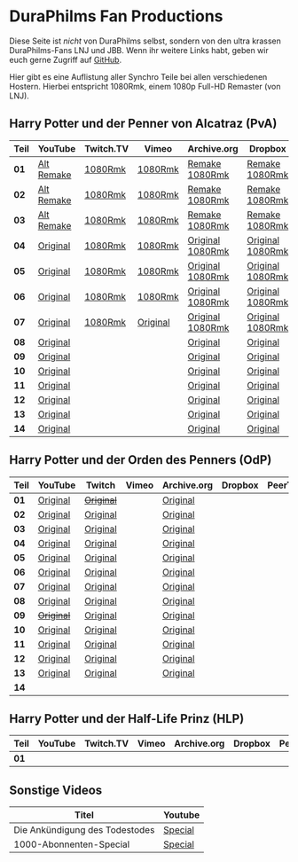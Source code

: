 <script>
  const SAVE_YOUR_INTERNET_CONFIG = {
    'language': 'en',
    'hideOnReload': false
#    'blackOutDay': "2019-03-17"
  };
</script>
<script src="https://cdn.jsdelivr.net/npm/save-your-internet-widget/dist/syi-widget.js" async></script>

DuraPhilms Fan Productions
==========================

Diese Seite ist *nicht* von DuraPhilms selbst, sondern von den ultra krassen
DuraPhilms-Fans LNJ und JBB. Wenn ihr weitere Links habt, geben wir euch gerne
Zugriff auf [GitHub](https://github.com/duraphilms/duraphilms.github.io).

Hier gibt es eine Auflistung aller Synchro Teile bei allen verschiedenen Hostern.
Hierbei entspricht 1080Rmk, einem 1080p Full-HD Remaster (von LNJ).

Harry Potter und der Penner von Alcatraz (PvA)
----------------------------------------------

| Teil   | YouTube                         | Twitch.TV       | Vimeo             | Archive.org                           | Dropbox                               | PeerTube        |
|--------|---------------------------------|-----------------|-------------------|---------------------------------------|---------------------------------------|-----------------|
| **01** | [Alt][301y-]<br/>[Remake][301y] | [1080Rmk][301t] | [1080Rmk][301v]   | [Remake][301a-]<br/>[1080Rmk][301a]   | [Remake][301d-]<br/>[1080Rmk][301d]   | [1080Rmk][301p] |
| **02** | [Alt][302y-]<br/>[Remake][302y] | [1080Rmk][302t] | [1080Rmk][302v]   | [Remake][302a-]<br/>[1080Rmk][302a]   | [Remake][302d-]<br/>[1080Rmk][302d]   | [1080Rmk][302p] |
| **03** | [Alt][303y-]<br/>[Remake][303y] | [1080Rmk][303t] | [1080Rmk][303v]   | [Remake][303a-]<br/>[1080Rmk][303a]   | [Remake][303d-]<br/>[1080Rmk][303d]   | [1080Rmk][303p] |
| **04** | [Original][304y]                | [1080Rmk][304t] | [1080Rmk][304v]   | [Original][304a-]<br/>[1080Rmk][304a] | [Original][304d-]<br/>[1080Rmk][304d] | [1080Rmk][304p] |
| **05** | [Original][305y]                | [1080Rmk][305t] | [1080Rmk][305v]   | [Original][305a-]<br/>[1080Rmk][305a] | [Original][305d-]<br/>[1080Rmk][305d] | [1080Rmk][305p] |
| **06** | [Original][306y]                | [1080Rmk][306t] | [1080Rmk][306v]   | [Original][306a-]<br/>[1080Rmk][306a] | [Original][306d-]<br/>[1080Rmk][306d] | [1080Rmk][306p] |
| **07** | [Original][307y]                | [1080Rmk][307t] | [Original][307v-] | [Original][307a-]<br/>[1080Rmk][307a] | [Original][307d-]<br/>[1080Rmk][307d] |                 |
| **08** | [Original][308y]                |                 |                   | [Original][308a-]                     | [Original][308d-]                     |                 |
| **09** | [Original][309y]                |                 |                   | [Original][309a-]                     | [Original][309d-]                     |                 |
| **10** | [Original][310y]                |                 |                   | [Original][310a-]                     | [Original][310d-]                     |                 |
| **11** | [Original][311y]                |                 |                   | [Original][311a-]                     | [Original][311d-]                     |                 |
| **12** | [Original][312y]                |                 |                   | [Original][312a-]                     | [Original][312d-]                     |                 |
| **13** | [Original][313y]                |                 |                   | [Original][313a-]                     | [Original][313d-]                     |                 |
| **14** | [Original][314y]                |                 |                   | [Original][314a-]                     | [Original][314d-]                     |                 |

[301y-]: https://www.youtube.com/watch?v=Ja7d8DV-lwQ
[302y-]: https://www.youtube.com/watch?v=8bG-5eDXfgY
[303y-]: https://www.youtube.com/watch?v=5e-4pIhhPCw
[301y]: https://www.youtube.com/watch?v=8QPo_diqd8k
[302y]: https://www.youtube.com/watch?v=-h-yviW_xVs
[303y]: https://www.youtube.com/watch?v=2H8SCuHWjdw
[304y]: https://www.youtube.com/watch?v=3GXJpjFtv4o
[305y]: https://www.youtube.com/watch?v=xc_Xa7StPbQ
[306y]: https://www.youtube.com/watch?v=rKM5iXdOxtE
[307y]: https://www.youtube.com/watch?v=yq7WYOOd4sk
[308y]: https://www.youtube.com/watch?v=Pd8EfJ0FQb0
[309y]: https://www.youtube.com/watch?v=4gOStT5d_Nw
[310y]: https://www.youtube.com/watch?v=IJB5G2ZgS40
[311y]: https://www.youtube.com/watch?v=_Bb2YoEspY8
[312y]: https://www.youtube.com/watch?v=8TEXBGAYuN0
[313y]: https://www.youtube.com/watch?v=AB5k0rhiqbc
[314y]: https://www.youtube.com/watch?v=9A7KsljQHSw

[301t]: https://www.twitch.tv/videos/173846718
[302t]: https://www.twitch.tv/videos/224047707
[303t]: https://www.twitch.tv/videos/385542997
[304t]: https://www.twitch.tv/videos/388174461
[305t]: https://www.twitch.tv/videos/155750947
[306t]: https://www.twitch.tv/videos/156787176
[307t]: https://www.twitch.tv/videos/388174548

[301v]: https://vimeo.com/233225334
[302v]: https://vimeo.com/253485162
[303v]: https://vimeo.com/319204895
[304v]: https://vimeo.com/229456126
[305v]: https://vimeo.com/230376294
[306v]: https://vimeo.com/321108665
[307v-]: https://vimeo.com/281727101

[301a-]: https://archive.org/download/HPudPvAT_file_remake/HPudPvA_T_01.mp4
[302a-]: https://archive.org/download/HPudPvAT_file_remake/HPudPvA_T_02.mp4
[303a-]: https://archive.org/download/HPudPvAT_file_remake/HPudPvA_T_03.mp4
[304a-]: https://archive.org/download/HPudPvAT_file_remake/HPudPvA_T_04.mp4
[305a-]: https://archive.org/download/HPudPvAT_file_remake/HPudPvA_T_05.mp4
[306a-]: https://archive.org/download/HPudPvAT_file_remake/HPudPvA_T_06.mp4
[307a-]: https://archive.org/download/HPudPvAT_file_remake/HPudPvA_T_07.mp4
[308a-]: https://archive.org/download/HPudPvAT_file_remake/HPudPvA_T_08.mp4
[309a-]: https://archive.org/download/HPudPvAT_file_remake/HPudPvA_T_09.mp4
[310a-]: https://archive.org/download/HPudPvAT_file_remake/HPudPvA_T_10.mp4
[311a-]: https://archive.org/download/HPudPvAT_file_remake/HPudPvA_T_11.mp4
[312a-]: https://archive.org/download/HPudPvAT_file_remake/HPudPvA_T_12.mp4
[313a-]: https://archive.org/download/HPudPvAT_file_remake/HPudPvA_T_13.mp4
[314a-]: https://archive.org/download/HPudPvAT_file_remake/HPudPvA_T_14.mp4

[301a]: https://archive.org/download/HPudPvA_1080Rmk/HPudPvA_01_1080Rmk.mp4
[302a]: https://archive.org/download/HPudPvA_1080Rmk/HPudPvA_02_1080Rmk.mp4
[303a]: https://archive.org/download/HPudPvA_1080Rmk/HPudPvA_03_1080Rmk.mp4
[304a]: https://archive.org/download/HPudPvA_1080Rmk/HPudPvA_04_1080Rmk.mp4
[305a]: https://archive.org/download/HPudPvA_1080Rmk/HPudPvA_05_1080Rmk.mp4
[306a]: https://archive.org/download/HPudPvA_1080Rmk/HPudPvA_06_1080Rmk.mp4
[307a]: https://archive.org/download/HPudPvA_1080Rmk/HPudPvA_07_1080Rmk.mp4

[301d-]: https://dl.dropboxusercontent.com/s/ca27pxotoceuk8o/HPudPvA_T_1.mp4
[302d-]: https://dl.dropboxusercontent.com/s/7q6qik9g7cmmfkn/HPudPvA_T_2.mp4
[303d-]: https://dl.dropboxusercontent.com/s/bgic83xyixf7dh6/HPudPvA_T_3.mp4
[304d-]: https://dl.dropboxusercontent.com/s/zxnnja6mj3oa6ed/HPudPvA_T_4.mp4
[305d-]: https://dl.dropboxusercontent.com/s/1jv673gvng4lhrb/HPudPvA_T_5.mp4
[306d-]: https://dl.dropboxusercontent.com/s/ybxd6dn4hjixyw2/HPudPvA_T_6.mp4
[307d-]: https://dl.dropboxusercontent.com/s/8k018xjj815s4rv/HPudPvA_T_7.mp4
[308d-]: https://dl.dropboxusercontent.com/s/7ykw783k3i351nv/HPudPvA_T_8.mp4
[309d-]: https://dl.dropboxusercontent.com/s/ezufwyhby40tmh4/HPudPvA_T_9.mp4
[310d-]: https://dl.dropboxusercontent.com/s/sp56a7yfhctt0dx/HPudPvA_T_10.mp4
[311d-]: https://dl.dropboxusercontent.com/s/1dveoib6o7noa17/HPudPvA_T_11.mp4
[312d-]: https://dl.dropboxusercontent.com/s/v9fvz4hcg2lm700/HPudPvA_T_12.mp4
[313d-]: https://dl.dropboxusercontent.com/s/9dmmcsf1v88ymko/HPudPvA_T_13.mp4
[314d-]: https://dl.dropboxusercontent.com/s/fhqqp1rrvvv6p39/HPudPvA_T_14.mp4

[301d]: https://dl.dropboxusercontent.com/s/o9la0a7erwntwxl/HPudPvA_01_1080Rmk.mp4
[302d]: https://dl.dropboxusercontent.com/s/8l0g2v6s4uixpr7/HPudPvA_02_1080Rmk.mp4
[303d]: https://dl.dropboxusercontent.com/s/zda15eebz4ppdim/HPudPvA_03_1080Rmk.mp4
[304d]: https://dl.dropboxusercontent.com/s/pdfekrnsqhzxc08/HPudPvA_04_1080Rmk.mp4
[305d]: https://dl.dropboxusercontent.com/s/giz6oz5tc8mpox4/HPudPvA_05_1080Rmk.mp4
[306d]: https://dl.dropboxusercontent.com/s/zo8ubu4u4picy5k/HPudPvA_06_1080Rmk.mp4
[307d]: https://dl.dropboxusercontent.com/s/ee3jufwopqd9uxn/HPudPvA_07_1080Rmk.mp4

[301p]: https://peertube.social/videos/watch/190941d6-1cbf-4db1-ab7d-5d24c5bafdde
[302p]: https://peertube.social/videos/watch/8287b509-285a-4c88-882b-e81b16059817
[303p]: https://peertube.social/videos/watch/a43ed17b-e3b5-4899-b47a-0d62133f253e
[304p]: https://peertube.social/videos/watch/70e3ae00-1a8a-466c-ac0b-3a10f222e8bf
[305p]: https://peertube.social/videos/watch/384ab703-84bf-4a42-9595-f7e9332ec63d
[306p]: https://peertube.social/videos/watch/78db65ec-0e50-49f5-8e96-b771e23845cc

Harry Potter und der Orden des Penners (OdP)
--------------------------------------------

| Teil   | YouTube              | Twitch               | Vimeo | Archive.org      | Dropbox | PeerTube |
|--------|----------------------|----------------------|-------|------------------|---------|----------|
| **01** | [Original][501y]     | [~~Original~~][501t] |       | [Original][501a] |         |          |
| **02** | [Original][502y]     | [Original][502t]     |       | [Original][502a] |         |          |
| **03** | [Original][503y]     | [Original][503t]     |       | [Original][503a] |         |          |
| **04** | [Original][504y]     | [Original][504t]     |       | [Original][504a] |         |          |
| **05** | [Original][505y]     | [Original][505t]     |       | [Original][505a] |         |          |
| **06** | [Original][506y]     | [Original][506t]     |       | [Original][506a] |         |          |
| **07** | [Original][507y]     | [Original][507t]     |       | [Original][507a] |         |          |
| **08** | [Original][508y]     | [Original][508t]     |       | [Original][508a] |         |          |
| **09** | [~~Original~~][509y] | [Original][509t]     |       | [Original][509a] |         |          |
| **10** | [Original][510y]     | [Original][510t]     |       | [Original][510a] |         |          |
| **11** | [Original][511y]     | [Original][511t]     |       | [Original][511a] |         |          |
| **12** | [Original][512y]     | [Original][512t]     |       | [Original][512a] |         |          |
| **13** | [Original][513y]     | [Original][513t]     |       | [Original][513a] |         |          |
| **14** |                      |                      |       |                  |         |          |

[501y]: https://youtu.be/4arwkIcTHgs?list=PLOZUMtCVKU0AygY2l4fQ3-RZHSc-L0V5g
[502y]: https://youtu.be/HAVbNybjias?list=PLOZUMtCVKU0AygY2l4fQ3-RZHSc-L0V5g
[503y]: https://youtu.be/2Rn8Fpyt4S0?list=PLOZUMtCVKU0AygY2l4fQ3-RZHSc-L0V5g
[504y]: https://youtu.be/XZWaD4Kutd4?list=PLOZUMtCVKU0AygY2l4fQ3-RZHSc-L0V5g
[505y]: https://youtu.be/Hj0ztszS3EA&list=PLOZUMtCVKU0AygY2l4fQ3-RZHSc-L0V5g
[506y]: https://youtu.be/d7CSBVOaB_4?list=PLOZUMtCVKU0AygY2l4fQ3-RZHSc-L0V5g
[507y]: https://youtu.be/Dd6G60HRaCI?list=PLOZUMtCVKU0AygY2l4fQ3-RZHSc-L0V5g
[508y]: https://youtu.be/LuQmEIbjTFM?list=PLOZUMtCVKU0AygY2l4fQ3-RZHSc-L0V5g
[509y]: https://youtu.be/Mzmszrx_uco&list=PLOZUMtCVKU0AygY2l4fQ3-RZHSc-L0V5g
[510y]: https://youtu.be/IrDY1qGAJGw?list=PLOZUMtCVKU0AygY2l4fQ3-RZHSc-L0V5g
[511y]: https://youtu.be/FHhVIAqBV8U?list=PLOZUMtCVKU0AygY2l4fQ3-RZHSc-L0V5g
[512y]: https://youtu.be/r90wHohn3_A?list=PLOZUMtCVKU0AygY2l4fQ3-RZHSc-L0V5g
[513y]: https://youtu.be/CNqeEqktQHo?list=PLOZUMtCVKU0AygY2l4fQ3-RZHSc-L0V5g

[501t]: https://www.twitch.tv/videos/385699576
[502t]: https://www.twitch.tv/videos/385699605
[503t]: https://www.twitch.tv/videos/385917574
[504t]: https://www.twitch.tv/videos/385699663
[505t]: https://www.twitch.tv/videos/385699696
[506t]: https://www.twitch.tv/videos/385699723
[507t]: https://www.twitch.tv/videos/385699752
[508t]: https://www.twitch.tv/videos/385699782
[509t]: https://www.twitch.tv/videos/385699812
[510t]: https://www.twitch.tv/videos/385699829
[511t]: https://www.twitch.tv/videos/385699853
[512t]: https://www.twitch.tv/videos/385699883
[513t]: https://www.twitch.tv/videos/385916775

[501a]: https://archive.org/download/HPudOdPT_file_remake/HPudOdP_T_01.mp4
[502a]: https://archive.org/download/HPudOdPT_file_remake/HPudOdP_T_02.mp4
[503a]: https://archive.org/download/HPudOdPT_file_remake/HPudOdP_T_03.mp4
[504a]: https://archive.org/download/HPudOdPT_file_remake/HPudOdP_T_04.mp4
[505a]: https://archive.org/download/HPudOdPT_file_remake/HPudOdP_T_05.mp4
[506a]: https://archive.org/download/HPudOdPT_file_remake/HPudOdP_T_06.mp4
[507a]: https://archive.org/download/HPudOdPT_file_remake/HPudOdP_T_07.mp4
[508a]: https://archive.org/download/HPudOdPT_file_remake/HPudOdP_T_08.mp4
[509a]: https://archive.org/download/HPudOdPT_file_remake/HPudOdP_T_09.mp4
[510a]: https://archive.org/download/HPudOdPT_file_remake/HPudOdP_T_10.mp4
[511a]: https://archive.org/download/HPudOdPT_file_remake/HPudOdP_T_11.mp4
[512a]: https://archive.org/download/HPudOdPT_file_remake/HPudOdP_T_12.mp4
[513a]: https://archive.org/download/HPudOdPT_file_remake/HPudOdP_T_13.mp4

Harry Potter und der Half-Life Prinz (HLP)
------------------------------------------

| Teil   | YouTube  | Twitch.TV | Vimeo | Archive.org | Dropbox | PeerTube |
|--------|----------|-----------|-------|-------------|---------|----------|
| **01** |          |           |       |             |         |          |


Sonstige Videos
---------------

| Titel | Youtube |
|-------|---------|
| Die Ankündigung des Todestodes |  [Special](https://youtu.be/uw76l0VnoL0) |
| 1000-Abonnenten-Special | [Special](https://youtu.be/ARcpujeMOog) |
